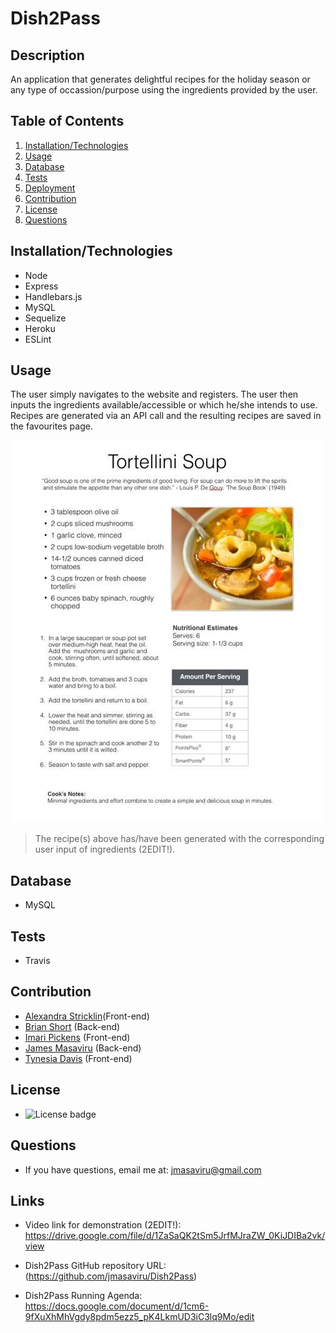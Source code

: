# Dish2Pass

 ## Description
  An application that generates delightful recipes for the holiday season or any type of occassion/purpose using the ingredients provided by the user.
  
  ## Table of Contents
  1. [Installation/Technologies](#installation/technologies)
  2. [Usage](#usage)
  3. [Database](#database)
  4. [Tests](#testing)
  5. [Deployment](#deployment)
  6. [Contribution](#contribution)
  7. [License](#license)
  8. [Questions](#questions)

  ## Installation/Technologies
  * Node
  * Express
  * Handlebars.js
  * MySQL 
  * Sequelize
  * Heroku
  * ESLint

  ## Usage
  The user simply navigates to the website and registers. The user then inputs the ingredients available/accessible or which he/she intends to use. Recipes are generated via an API call and the resulting recipes are saved in the favourites page.

  ![Generated Menu Screenshot (2EDIT!)](./Assets/sampleRecipeTortellini.jpg)

  >The recipe(s) above has/have been generated with the corresponding user input of ingredients (2EDIT!). 

  ## Database
  * MySQL
 
  ## Tests
  * Travis

  ## Contribution
  - [Alexandra Stricklin](https://github.com/stricklin927)(Front-end)
  - [Brian Short](https://github.com/brianrshort) (Back-end)
  - [Imari Pickens](https://github.com/Picke1id) (Front-end)
  - [James Masaviru](https://github.com/jmasaviru) (Back-end)
  - [Tynesia Davis](https://github.com/Sivad13) (Front-end)
  
   ## License
  *  ![License badge](https://img.shields.io/badge/License-MIT-green)

  ## Questions
  * If you have questions, email me at: jmasaviru@gmail.com

## Links

* Video link for demonstration (2EDIT!): https://drive.google.com/file/d/1ZaSaQK2tSm5JrfMJraZW_0KiJDIBa2vk/view

* Dish2Pass GitHub repository URL: (https://github.com/jmasaviru/Dish2Pass)

* Dish2Pass Running Agenda: https://docs.google.com/document/d/1cm6-9fXuXhMhVgdy8pdm5ezz5_pK4LkmUD3iC3lq9Mo/edit